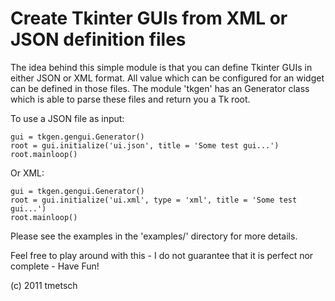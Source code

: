 
Create Tkinter GUIs from XML or JSON definition files
=====================================================

The idea behind this simple module is that you can define Tkinter GUIs in
either JSON or XML format. All value which can be configured for an widget can
be defined in those files. The module 'tkgen' has an Generator class which is
able to parse these files and return you a Tk root.

To use a JSON file as input:

    gui = tkgen.gengui.Generator()
    root = gui.initialize('ui.json', title = 'Some test gui...')
    root.mainloop()

Or XML:

    gui = tkgen.gengui.Generator()
    root = gui.initialize('ui.xml', type = 'xml', title = 'Some test gui...')
    root.mainloop()

Please see the examples in the 'examples/' directory for more details.

Feel free to play around with this - I do not guarantee that it is perfect nor
complete - Have Fun!

(c) 2011 tmetsch
